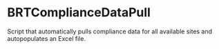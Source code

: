 # BRTComplianceDataPull
Script that automatically pulls compliance data for all available sites and autopopulates an Excel file.
